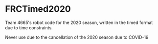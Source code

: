 # FRCTimed2020
Team 4665's robot code for the 2020 season, written in the timed format due to time constraints.

Never use due to the cancellation of the 2020 season due to COVID-19
